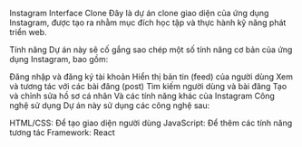Instagram Interface Clone
Đây là dự án clone giao diện của ứng dụng Instagram, được tạo ra nhằm mục đích học tập và thực hành kỹ năng phát triển web.

Tính năng
Dự án này sẽ cố gắng sao chép một số tính năng cơ bản của ứng dụng Instagram, bao gồm:

Đăng nhập và đăng ký tài khoản
Hiển thị bản tin (feed) của người dùng
Xem và tương tác với các bài đăng (post)
Tìm kiếm người dùng và bài đăng
Tạo và chỉnh sửa hồ sơ cá nhân
Và các tính năng khác của Instagram
Công nghệ sử dụng
Dự án này sử dụng các công nghệ sau:

HTML/CSS: Để tạo giao diện người dùng
JavaScript: Để thêm các tính năng tương tác
Framework: React